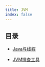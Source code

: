 ```yaml
---
title: JVM
index: false
---
```


## 目录

- [Java与线程](the-gaudy-operation-of-initializing-HashMap.md)

- [JVM排查工具](the-troubleshooting-tools-of-jvm.md)